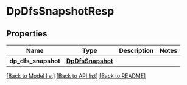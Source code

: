 # DpDfsSnapshotResp

## Properties
Name | Type | Description | Notes
------------ | ------------- | ------------- | -------------
**dp_dfs_snapshot** | [**DpDfsSnapshot**](DpDfsSnapshot.md) |  | 

[[Back to Model list]](../README.md#documentation-for-models) [[Back to API list]](../README.md#documentation-for-api-endpoints) [[Back to README]](../README.md)


